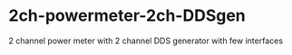 # 2ch-powermeter-2ch-DDSgen
2 channel power meter with 2 channel DDS generator with few interfaces 

